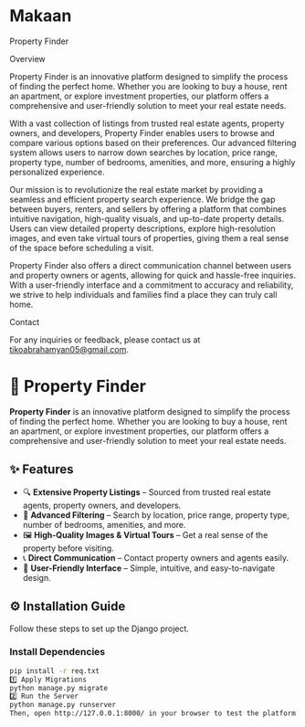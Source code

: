 # Makaan
Property Finder

Overview

Property Finder is an innovative platform designed to simplify the process of finding the perfect home. Whether you are looking to buy a house, rent an apartment, or explore investment properties, our platform offers a comprehensive and user-friendly solution to meet your real estate needs.

With a vast collection of listings from trusted real estate agents, property owners, and developers, Property Finder enables users to browse and compare various options based on their preferences. Our advanced filtering system allows users to narrow down searches by location, price range, property type, number of bedrooms, amenities, and more, ensuring a highly personalized experience.

Our mission is to revolutionize the real estate market by providing a seamless and efficient property search experience. We bridge the gap between buyers, renters, and sellers by offering a platform that combines intuitive navigation, high-quality visuals, and up-to-date property details. Users can view detailed property descriptions, explore high-resolution images, and even take virtual tours of properties, giving them a real sense of the space before scheduling a visit.

Property Finder also offers a direct communication channel between users and property owners or agents, allowing for quick and hassle-free inquiries. With a user-friendly interface and a commitment to accuracy and reliability, we strive to help individuals and families find a place they can truly call home.


Contact

For any inquiries or feedback, please contact us at tikoabrahamyan05@gmail.com.




# 🏡 Property Finder

**Property Finder** is an innovative platform designed to simplify the process of finding the perfect home. Whether you are looking to buy a house, rent an apartment, or explore investment properties, our platform offers a comprehensive and user-friendly solution to meet your real estate needs.

## ✨ Features

- 🔍 **Extensive Property Listings** – Sourced from trusted real estate agents, property owners, and developers.
- 🎯 **Advanced Filtering** – Search by location, price range, property type, number of bedrooms, amenities, and more.
- 🖼 **High-Quality Images & Virtual Tours** – Get a real sense of the property before visiting.
- 📞 **Direct Communication** – Contact property owners and agents easily.
- 🚀 **User-Friendly Interface** – Simple, intuitive, and easy-to-navigate design.

## ⚙️ Installation Guide

Follow these steps to set up the Django project.

###  Install Dependencies
```sh
pip install -r req.txt
1️⃣ Apply Migrations
python manage.py migrate
2️⃣ Run the Server
python manage.py runserver
Then, open http://127.0.0.1:8000/ in your browser to test the platform 🚀





